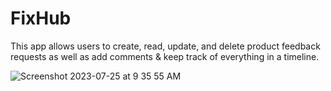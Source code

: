 # FixHub
This app allows users to create, read, update, and delete product feedback requests as well as add comments &amp; keep track of everything in a timeline.

![Screenshot 2023-07-25 at 9 35 55 AM](https://github.com/JaryCruz/FixHub/assets/96601148/f44da612-630d-492e-b53c-3bd9677cbd2e)
